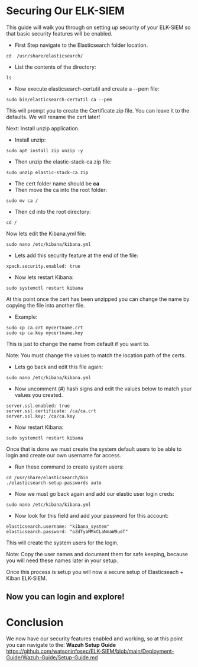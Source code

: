 # Securing Our ELK-SIEM

This guide will walk you through on setting up security of your ELK-SIEM so that basic security features will be enabled.

- First Step navigate to the Elasticsearch folder location.

~~~
cd  /usr/share/elasticsearch/
~~~

- List the contents of the directory:

~~~
ls
~~~

- Now execute elasticsearch-certutil and create a --pem file:

~~~
sudo bin/elasticsearch-certutil ca --pem
~~~

This will prompt you to create the Certificate zip file. You can leave it to the defaults. We will rename the cert later!

Next: Install unzip application.

- Install unzip:

~~~
sudo apt install zip unzip -y
~~~

- Then unzip the elastic-stack-ca.zip file:

~~~
sudo unzip elastic-stack-ca.zip
~~~

- The cert folder name should be **ca**
- Then move the ca into the root folder: 

~~~
sudo mv ca /
~~~

- Then cd into the root directory:

~~~
cd /
~~~

Now lets edit the Kibana.yml file:

~~~
sudo nano /etc/kibana/kibana.yml
~~~

- Lets add this security feature at the end of the file:

~~~
xpack.security.enabled: true
~~~

- Now lets restart Kibana:

~~~
sudo systemctl restart kibana
~~~

At this point once the cert has been unzipped you can change the name by copying the file into another file.

- Example:

~~~
sudo cp ca.crt mycertname.crt
sudo cp ca.key mycertname.key
~~~

This is just to change the name from default if you want to.

Note: You must change the values to match the location path of the certs.

- Lets go back and edit this file again:
~~~
sudo nano /etc/kibana/kibana.yml
~~~

- Now uncomment (#) hash signs and edit the values below to match your values you created.


~~~
server.ssl.enabled: true
server.ssl.certificate: /ca/ca.crt
server.ssl.key: /ca/ca.key
~~~

- Now restart Kibana:

~~~
sudo systemctl restart kibana
~~~

Once that is done we must create the system default users to be able to login and create our own username for access.

- Run these command to create system users:

~~~
cd /usr/share/elasticsearch/bin
./elasticsearch-setup-passwords auto
~~~

- Now we must go back again and add our elastic user login creds:

~~~
sudo nano /etc/kibana/kibana.yml
~~~

- Now look for this field and add your password for this account:

~~~
elasticsearch.username: "kibana_system"
elasticsearch.password: "oZdTyaMMxCLaNmaW9udf"
~~~

This will create the system users for the login.

Note: Copy the user names and document them for safe keeping, because you will need these names later in your setup.

Once this process is setup you will now a secure setup of Elasticseach + Kiban ELK-SIEM.

## Now you can login and explore!

# Conclusion

We now have our security features enabled and working, so at this point you can navigate to the: **Wazuh Setup Guide** 
https://github.com/watsoninfosec/ELK-SIEM/blob/main/Deployment-Guide/Wazuh-Guide/Setup-Guide.md

